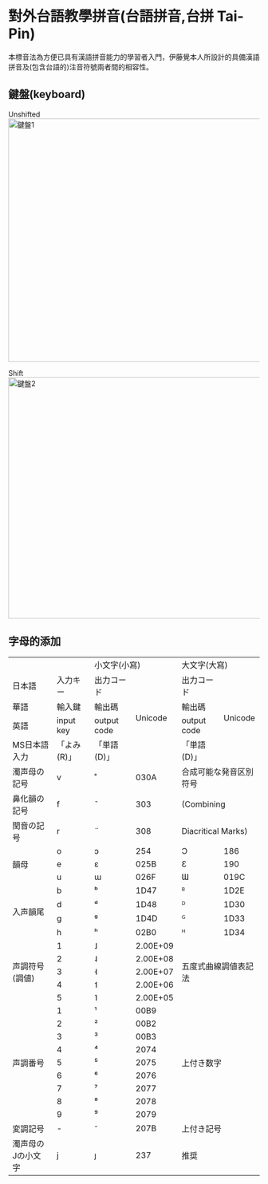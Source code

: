 對外台語教學拼音(台語拼音,台拼 Tai-Pin)
======
本標音法為方便已具有漢語拼音能力的學習者入門，伊藤覺本人所設計的具備漢語拼音及(包含台語的)注音符號兩者間的相容性。

## 鍵盤(keyboard)
Unshifted
<img width="1442" height="488" alt="鍵盤1" src="https://github.com/user-attachments/assets/4ca4a08c-20be-49c5-95b3-ec0d2adf0d33" />

Shift
<img width="1439" height="484" alt="鍵盤2" src="https://github.com/user-attachments/assets/5c5bacbf-9d87-4ff2-b194-fd840269f310" />

## 字母的添加
<table>
	<tr>
		<td colspan="2"></td>
		<td colspan="2">小文字(小寫)</td>
		<td colspan="2">大文字(大寫)</td>
	</tr>
	<tr>
		<td>日本語</td>
		<td>入力キー</td>
		<td>出力コード</td>
		<td rowspan="4">Unicode</td>
		<td>出力コード</td>
		<td rowspan="4">Unicode</td>
	</tr>
	<tr>
		<td>華語</td>
		<td>輸入鍵</td>
		<td>輸出碼</td>
		<td>輸出碼</td>
	</tr>
	<tr>
		<td>英語</td>
		<td>input key</td>
		<td>output code</td>
		<td>output code</td>
	</tr>
	<tr>
		<td>MS日本語入力</td>
		<td>「よみ(R)」</td>
		<td>「単語(D)」</td>
		<td>「単語(D)」</td>
	</tr>
	<tr>
		<td>濁声母の記号</td>
		<td>v</td>
		<td>̊</td>
		<td>030A</td>
		<td colspan="2">合成可能な発音区別符号</td>
	</tr>
	<tr>
		<td>鼻化韻の記号</td>
		<td>f</td>
		<td>̃</td>
		<td>303</td>
		<td colspan="2">(Combining</td>
	</tr>
	<tr>
		<td>閏音の記号</td>
		<td>r</td>
		<td>̈</td>
		<td>308</td>
		<td colspan="2">Diacritical Marks)</td>
	</tr>
	<tr>
		<td rowspan="3">韻母</td>
		<td>o</td>
		<td>ɔ</td>
		<td>254</td>
		<td>Ɔ</td>
		<td>186</td>
	</tr>
	<tr>
		<td>e</td>
		<td>ɛ</td>
		<td>025B</td>
		<td>Ɛ</td>
		<td>190</td>
	</tr>
	<tr>
		<td>u</td>
		<td>ɯ</td>
		<td>026F</td>
		<td>Ɯ</td>
		<td>019C</td>
	</tr>
	<tr>
		<td rowspan="4">入声韻尾</td>
		<td>b</td>
		<td>ᵇ</td>
		<td>1D47</td>
		<td>ᴮ</td>
		<td>1D2E</td>
	</tr>
	<tr>
		<td>d</td>
		<td>ᵈ</td>
		<td>1D48</td>
		<td>ᴰ</td>
		<td>1D30</td>
	</tr>
	<tr>
		<td>g</td>
		<td>ᵍ</td>
		<td>1D4D</td>
		<td>ᴳ</td>
		<td>1D33</td>
	</tr>
	<tr>
		<td>h</td>
		<td>ʰ</td>
		<td>02B0</td>
		<td>ᴴ</td>
		<td>1D34</td>
	</tr>
	<tr>
		<td rowspan="5">声調符号(調値)</td>
		<td>1</td>
		<td>˩</td>
		<td>2.00E+09</td>
		<td colspan="2" rowspan="5">五度式曲線調値表記法</td>
	</tr>
	<tr>
		<td>2</td>
		<td>˨</td>
		<td>2.00E+08</td>
	</tr>
	<tr>
		<td>3</td>
		<td>˧</td>
		<td>2.00E+07</td>
	</tr>
	<tr>
		<td>4</td>
		<td>˦</td>
		<td>2.00E+06</td>
	</tr>
	<tr>
		<td>5</td>
		<td>˥</td>
		<td>2.00E+05</td>
	</tr>
	<tr>
		<td rowspan="9">声調番号</td>
		<td>1</td>
		<td>¹</td>
		<td>00B9</td>
		<td colspan="2" rowspan="9">上付き数字</td>
	</tr>
	<tr>
		<td>2</td>
		<td>²</td>
		<td>00B2</td>
	</tr>
	<tr>
		<td>3</td>
		<td>³</td>
		<td>00B3</td>
	</tr>
	<tr>
		<td>4</td>
		<td>⁴</td>
		<td>2074</td>
	</tr>
	<tr>
		<td>5</td>
		<td>⁵</td>
		<td>2075</td>
	</tr>
	<tr>
		<td>6</td>
		<td>⁶</td>
		<td>2076</td>
	</tr>
	<tr>
		<td>7</td>
		<td>⁷</td>
		<td>2077</td>
	</tr>
	<tr>
		<td>8</td>
		<td>⁸</td>
		<td>2078</td>
	</tr>
	<tr>
		<td>9</td>
		<td>⁹</td>
		<td>2079</td>
	</tr>
	<tr>
		<td>変調記号</td>
		<td>-</td>
		<td>⁻</td>
		<td>207B</td>
		<td colspan="2">上付き記号</td>
	</tr>
	<tr>
		<td>濁声母のJの小文字</td>
		<td>j</td>
		<td>ȷ</td>
		<td>237</td>
		<td colspan="2">推奨</td>
	</tr>
</table>

